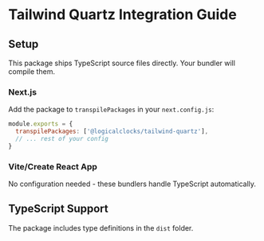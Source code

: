 # Tailwind Quartz Integration Guide

## Setup

This package ships TypeScript source files directly. Your bundler will compile them.

### Next.js

Add the package to `transpilePackages` in your `next.config.js`:

```javascript
module.exports = {
  transpilePackages: ['@logicalclocks/tailwind-quartz'],
  // ... rest of your config
}
```

### Vite/Create React App

No configuration needed - these bundlers handle TypeScript automatically.

## TypeScript Support

The package includes type definitions in the `dist` folder.